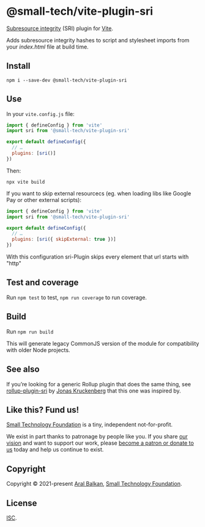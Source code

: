 # @small-tech/vite-plugin-sri

[Subresource integrity](https://developer.mozilla.org/en-US/docs/Web/Security/Subresource_Integrity) (SRI) plugin for [Vite](https://vitejs.dev/).

Adds subresource integrity hashes to script and stylesheet imports from your _index.html_ file at build time.

## Install

```shell
npm i --save-dev @small-tech/vite-plugin-sri
```

## Use

In your `vite.config.js` file:

```js
import { defineConfig } from 'vite'
import sri from '@small-tech/vite-plugin-sri'

export default defineConfig({
  // …
  plugins: [sri()]
})
```

Then:

```shell
npx vite build
```

If you want to skip external resourcecs (eg. when loading libs like Google Pay or other external scripts):
```js
import { defineConfig } from 'vite'
import sri from '@small-tech/vite-plugin-sri'

export default defineConfig({
  // …
  plugins: [sri({ skipExternal: true })]
})
```
With this configuration sri-Plugin skips every element that url starts with "http"

## Test and coverage

Run `npm test` to test, `npm run coverage` to run coverage.

## Build

Run `npm run build`

This will generate legacy CommonJS version of the module for compatibility with older Node projects.

## See also

If you’re looking for a generic Rollup plugin that does the same thing, see [rollup-plugin-sri](https://github.com/JonasKruckenberg/rollup-plugin-sri) by [Jonas Kruckenberg](https://github.com/JonasKruckenberg) that this one was inspired by.

## Like this? Fund us!

[Small Technology Foundation](https://small-tech.org) is a tiny, independent not-for-profit.

We exist in part thanks to patronage by people like you. If you share [our vision](https://small-tech.org/about/#small-technology) and want to support our work, please [become a patron or donate to us](https://small-tech.org/fund-us) today and help us continue to exist.

## Copyright

Copyright &copy; 2021-present [Aral Balkan](https://ar.al), [Small Technology Foundation](https://small-tech.org).

## License

[ISC](./LICENSE).
